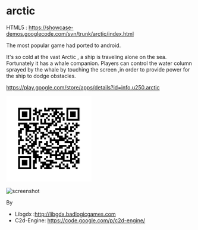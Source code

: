 arctic
======

HTML5 : https://showcase-demos.googlecode.com/svn/trunk/arctic/index.html

The most popular game had ported to android.

It's so cold at the vast Arctic , a ship is traveling alone on the sea. Fortunately it has a whale companion. Players can control the water column sprayed by the whale by touching the screen ,in order to provide power for the ship to dodge obstacles.


https://play.google.com/store/apps/details?id=info.u250.arctic

![qr]( https://raw.githubusercontent.com/lycying/arctic/master/QR.png )


![screenshot](https://lh6.ggpht.com/2SCKjEBdWTZYk9VdpTg8PpJXgg0D8LksOLi2-ov16AfgjJ3I_dfOa7xgJHVoAt0lVjhH=w705#xud.png)



By 
 * Libgdx :http://libgdx.badlogicgames.com
 * C2d-Engine: https://code.google.com/p/c2d-engine/
